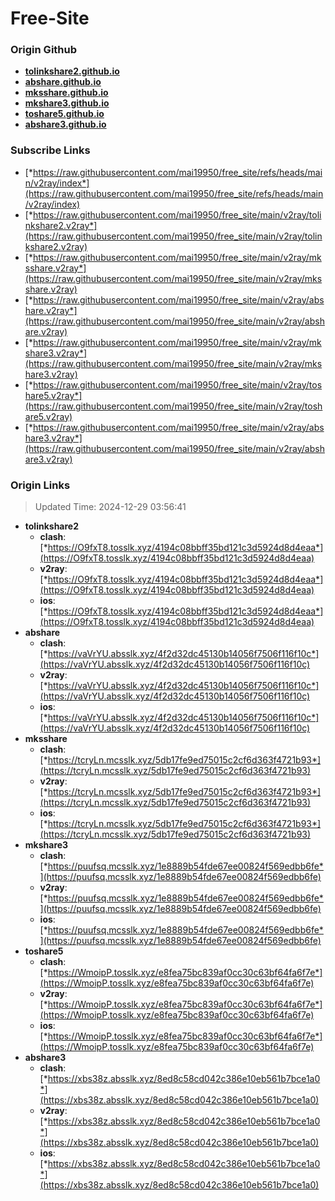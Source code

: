 # Free-Site

### Origin Github

- [**tolinkshare2.github.io**](https://github.com/tolinkshare2/tolinkshare2.github.io)
- [**abshare.github.io**](https://github.com/abshare/abshare.github.io)
- [**mksshare.github.io**](https://github.com/mksshare/mksshare.github.io)
- [**mkshare3.github.io**](https://github.com/mkshare3/mkshare3.github.io)
- [**toshare5.github.io**](https://github.com/toshare5/toshare5.github.io)
- [**abshare3.github.io**](https://github.com/abshare3/abshare3.github.io)

### Subscribe Links

- [*https://raw.githubusercontent.com/mai19950/free_site/refs/heads/main/v2ray/index*](https://raw.githubusercontent.com/mai19950/free_site/refs/heads/main/v2ray/index)
- [*https://raw.githubusercontent.com/mai19950/free_site/main/v2ray/tolinkshare2.v2ray*](https://raw.githubusercontent.com/mai19950/free_site/main/v2ray/tolinkshare2.v2ray)
- [*https://raw.githubusercontent.com/mai19950/free_site/main/v2ray/mksshare.v2ray*](https://raw.githubusercontent.com/mai19950/free_site/main/v2ray/mksshare.v2ray)
- [*https://raw.githubusercontent.com/mai19950/free_site/main/v2ray/abshare.v2ray*](https://raw.githubusercontent.com/mai19950/free_site/main/v2ray/abshare.v2ray)
- [*https://raw.githubusercontent.com/mai19950/free_site/main/v2ray/mkshare3.v2ray*](https://raw.githubusercontent.com/mai19950/free_site/main/v2ray/mkshare3.v2ray)
- [*https://raw.githubusercontent.com/mai19950/free_site/main/v2ray/toshare5.v2ray*](https://raw.githubusercontent.com/mai19950/free_site/main/v2ray/toshare5.v2ray)
- [*https://raw.githubusercontent.com/mai19950/free_site/main/v2ray/abshare3.v2ray*](https://raw.githubusercontent.com/mai19950/free_site/main/v2ray/abshare3.v2ray)

### Origin Links

> Updated Time: 2024-12-29 03:56:41

- **tolinkshare2**
  - **clash**: [*https://O9fxT8.tosslk.xyz/4194c08bbff35bd121c3d5924d8d4eaa*](https://O9fxT8.tosslk.xyz/4194c08bbff35bd121c3d5924d8d4eaa)
  - **v2ray**: [*https://O9fxT8.tosslk.xyz/4194c08bbff35bd121c3d5924d8d4eaa*](https://O9fxT8.tosslk.xyz/4194c08bbff35bd121c3d5924d8d4eaa)
  - **ios**: [*https://O9fxT8.tosslk.xyz/4194c08bbff35bd121c3d5924d8d4eaa*](https://O9fxT8.tosslk.xyz/4194c08bbff35bd121c3d5924d8d4eaa)
- **abshare**
  - **clash**: [*https://vaVrYU.absslk.xyz/4f2d32dc45130b14056f7506f116f10c*](https://vaVrYU.absslk.xyz/4f2d32dc45130b14056f7506f116f10c)
  - **v2ray**: [*https://vaVrYU.absslk.xyz/4f2d32dc45130b14056f7506f116f10c*](https://vaVrYU.absslk.xyz/4f2d32dc45130b14056f7506f116f10c)
  - **ios**: [*https://vaVrYU.absslk.xyz/4f2d32dc45130b14056f7506f116f10c*](https://vaVrYU.absslk.xyz/4f2d32dc45130b14056f7506f116f10c)
- **mksshare**
  - **clash**: [*https://tcryLn.mcsslk.xyz/5db17fe9ed75015c2cf6d363f4721b93*](https://tcryLn.mcsslk.xyz/5db17fe9ed75015c2cf6d363f4721b93)
  - **v2ray**: [*https://tcryLn.mcsslk.xyz/5db17fe9ed75015c2cf6d363f4721b93*](https://tcryLn.mcsslk.xyz/5db17fe9ed75015c2cf6d363f4721b93)
  - **ios**: [*https://tcryLn.mcsslk.xyz/5db17fe9ed75015c2cf6d363f4721b93*](https://tcryLn.mcsslk.xyz/5db17fe9ed75015c2cf6d363f4721b93)
- **mkshare3**
  - **clash**: [*https://puufsq.mcsslk.xyz/1e8889b54fde67ee00824f569edbb6fe*](https://puufsq.mcsslk.xyz/1e8889b54fde67ee00824f569edbb6fe)
  - **v2ray**: [*https://puufsq.mcsslk.xyz/1e8889b54fde67ee00824f569edbb6fe*](https://puufsq.mcsslk.xyz/1e8889b54fde67ee00824f569edbb6fe)
  - **ios**: [*https://puufsq.mcsslk.xyz/1e8889b54fde67ee00824f569edbb6fe*](https://puufsq.mcsslk.xyz/1e8889b54fde67ee00824f569edbb6fe)
- **toshare5**
  - **clash**: [*https://WmoipP.tosslk.xyz/e8fea75bc839af0cc30c63bf64fa6f7e*](https://WmoipP.tosslk.xyz/e8fea75bc839af0cc30c63bf64fa6f7e)
  - **v2ray**: [*https://WmoipP.tosslk.xyz/e8fea75bc839af0cc30c63bf64fa6f7e*](https://WmoipP.tosslk.xyz/e8fea75bc839af0cc30c63bf64fa6f7e)
  - **ios**: [*https://WmoipP.tosslk.xyz/e8fea75bc839af0cc30c63bf64fa6f7e*](https://WmoipP.tosslk.xyz/e8fea75bc839af0cc30c63bf64fa6f7e)
- **abshare3**
  - **clash**: [*https://xbs38z.absslk.xyz/8ed8c58cd042c386e10eb561b7bce1a0*](https://xbs38z.absslk.xyz/8ed8c58cd042c386e10eb561b7bce1a0)
  - **v2ray**: [*https://xbs38z.absslk.xyz/8ed8c58cd042c386e10eb561b7bce1a0*](https://xbs38z.absslk.xyz/8ed8c58cd042c386e10eb561b7bce1a0)
  - **ios**: [*https://xbs38z.absslk.xyz/8ed8c58cd042c386e10eb561b7bce1a0*](https://xbs38z.absslk.xyz/8ed8c58cd042c386e10eb561b7bce1a0)
